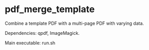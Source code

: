 # pdf_merge_template

Combine a template PDF with a multi-page PDF with varying data.

Dependencies: qpdf, ImageMagick.

Main executable: run.sh
